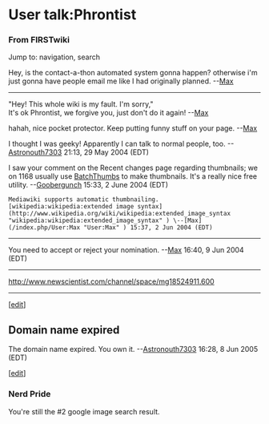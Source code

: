 # User talk:Phrontist

### From FIRSTwiki

Jump to: navigation, search

Hey, is the contact-a-thon automated system gonna happen? otherwise i'm just
gonna have people email me like I had originally planned.
--[Max](/index.php/User:Max "User:Max" )

* * *

"Hey! This whole wiki is my fault. I'm sorry,"  
It's ok Phrontist, we forgive you, just don't do it again!
--[Max](/index.php/User:Max "User:Max" )

  
hahah, nice pocket protector. Keep putting funny stuff on your page.
--[Max](/index.php/User:Max "User:Max" )

I thought I was geeky! Apparently I can talk to normal people, too.
--[Astronouth7303](/index.php/User:Astronouth7303 "User:Astronouth7303" )
21:13, 29 May 2004 (EDT)

I saw your comment on the Recent changes page regarding thumbnails; we on 1168
usually use [BatchThumbs](http://www.harmware.com/bthumbs.htm
"http://www.harmware.com/bthumbs.htm" ) to make thumbnails. It's a really nice
free utility. --[Goobergunch](/index.php/User:Goobergunch "User:Goobergunch" )
15:33, 2 June 2004 (EDT)

    Mediawiki supports automatic thumbnailing. [wikipedia:wikipedia:extended image syntax](http://www.wikipedia.org/wiki/wikipedia:extended_image_syntax "wikipedia:wikipedia:extended_image_syntax" ) \--[Max](/index.php/User:Max "User:Max" ) 15:37, 2 Jun 2004 (EDT) 

* * *

You need to accept or reject your nomination. --[Max](/index.php/User:Max
"User:Max" ) 16:40, 9 Jun 2004 (EDT)

* * *

<http://www.newscientist.com/channel/space/mg18524911.600>

* * *

[[edit](/index.php?title=User_talk:Phrontist&action=edit&section=1 "Edit
section: Domain name expired" )]

##  Domain name expired

The domain name expired. You own it.
--[Astronouth7303](/index.php/User:Astronouth7303 "User:Astronouth7303" )
16:28, 8 Jun 2005 (EDT)

[[edit](/index.php?title=User_talk:Phrontist&action=edit&section=2 "Edit
section: Nerd Pride" )]

###  Nerd Pride

You're still the #2 google image search result.

